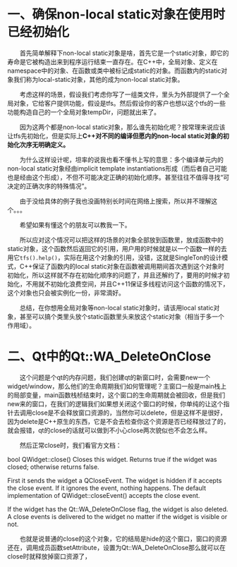 # 一、确保non-local static对象在使用时已经初始化

&emsp;&emsp;首先简单解释下non-local static对象是啥，首先它是一个static对象，即它的寿命是它被构造出来到程序运行结束一直存在。在C++中，全局对象、定义在namespace中的对象、在函数或类中被标记成static的对象。而函数内的static对象我们称为local-static对象，其他的成为non-local static对象。

&emsp;&emsp;考虑这样的场景，假设我们考虑你写了一组类文件，里头为外部提供了一个全局对象，它给客户提供功能，假设是tfs。然后假设你的客户也想以这个tfs的一些功能构造自己的一个全局对象tempDir，问题就出来了。

&emsp;&emsp;因为这两个都是non-local static对象，那么谁先初始化呢？按常理来说应该让tfs先初始化，但是实际上**C++对不同的编译但愿内的non-local static对象的初始化次序无明确定义。**

&emsp;&emsp;为什么这样设计呢，坦率的说我也看不懂书上写的意思：多个编译单元内的non-local static对象经由implicit template instantiations形成（而后者自己可能也是经由这个形成），不但不可能决定正确的初始化顺序。甚至往往不值得寻找“可决定的正确次序的特殊情况”。

&emsp;&emsp;由于没给具体的例子我也没画特别长时间在网络上搜索，所以并不理解这个。。。

&emsp;&emsp;希望如果有懂这个的朋友可以教我一下。

&emsp;&emsp;所以应对这个情况可以把这样的场景的对象全部放到函数里，放成函数中的static对象，这个函数然后返回它的引用，用户用的时候就是以一个函数一样的去用它``tfs().help()``，实际在用这个对象的引用，没错，这就是SingleTon的设计模式，C++保证了函数内的local static对象在函数被调用期间首次遇到这个对象时初始化，所以这样就不存在初始化顺序的问题了，并且还解约了，要用的时候才初始化，不用就不初始化浪费空间，并且C++11保证多线程访问这个函数的情况下，这个对象也只会被实例化一份，非常滴好。

&emsp;&emsp;总结，在你想用全局对象等non-local static对象时，请该用local static对象，甚至可以搞个类里头放个static函数里头来放这个static对象（相当于多一个作用域）。

# 二、Qt中的Qt::WA_DeleteOnClose

&emsp;&emsp;这个问题是个qt的内存问题，我们创建qt的新窗口时，会需要new一个widget/window，那么他们的生命周期我们如何管理呢？主窗口一般是main栈上的局部变量，main函数栈桢结束时，这个窗口的生命周期就会被回收，但是我们new来的窗口，在我们的逻辑我们如果想关闭这个窗口的时候，你单纯的让这个指针去调用close是不会释放窗口资源的，当然你可以delete，但是这样不是很好，因为delete是C++原生的东西，它是不会去检查你这个资源是否已经释放过了的，就会报错，qt的close的话就可以做到不小心close两次貌似也不会怎么样。

&emsp;&emsp;然后正常close时，我们看官方文档：

bool QWidget::close() Closes this widget. Returns true if the widget was closed; otherwise returns false.

First it sends the widget a QCloseEvent. The widget is hidden if it accepts the close event. If it ignores the event, nothing happens. The default implementation of QWidget::closeEvent() accepts the close event.

If the widget has the Qt::WA_DeleteOnClose flag, the widget is also deleted. A close events is delivered to the widget no matter if the widget is visible or not.

&emsp;&emsp;也就是说普通的close的这个对象，它的结局是hide的这个窗口，窗口的资源还在，调用成员函数setAttribute，设置为Qt::WA_DeleteOnClose那么就可以在close时就释放掉窗口资源了，